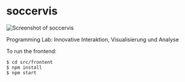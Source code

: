 # soccervis

![Screenshot of soccervis](/imgs/soccervis.jpg?raw=true "soccervis")

Programming Lab: Innovative Interaktion, Visualisierung und Analyse

To run the frontend:

    $ cd src/frontent
    $ npm install
    $ npm start
